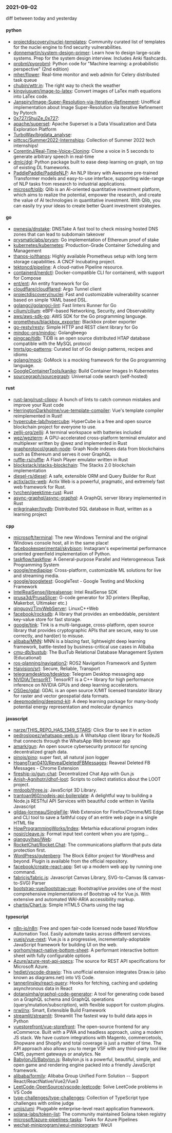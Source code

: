 ### 2021-09-02
diff between today and yesterday

#### python
* [projectdiscovery/nuclei-templates](https://github.com/projectdiscovery/nuclei-templates): Community curated list of templates for the nuclei engine to find security vulnerabilities.
* [donnemartin/system-design-primer](https://github.com/donnemartin/system-design-primer): Learn how to design large-scale systems. Prep for the system design interview. Includes Anki flashcards.
* [probml/pyprobml](https://github.com/probml/pyprobml): Python code for "Machine learning: a probabilistic perspective" (2nd edition)
* [mher/flower](https://github.com/mher/flower): Real-time monitor and web admin for Celery distributed task queue
* [chubin/wttr.in](https://github.com/chubin/wttr.in):  The right way to check the weather
* [kingyiusuen/image-to-latex](https://github.com/kingyiusuen/image-to-latex): Convert images of LaTex math equations into LaTex code.
* [Janspiry/Image-Super-Resolution-via-Iterative-Refinement](https://github.com/Janspiry/Image-Super-Resolution-via-Iterative-Refinement): Unoffical implementation about Image Super-Resolution via Iterative Refinement by Pytorch
* [0x727/ShuiZe_0x727](https://github.com/0x727/ShuiZe_0x727): 
* [apache/superset](https://github.com/apache/superset): Apache Superset is a Data Visualization and Data Exploration Platform
* [TurboWay/bigdata_analyse](https://github.com/TurboWay/bigdata_analyse): 
* [pittcsc/Summer2022-Internships](https://github.com/pittcsc/Summer2022-Internships): Collection of Summer 2022 tech internships!
* [CorentinJ/Real-Time-Voice-Cloning](https://github.com/CorentinJ/Real-Time-Voice-Cloning): Clone a voice in 5 seconds to generate arbitrary speech in real-time
* [dmlc/dgl](https://github.com/dmlc/dgl): Python package built to ease deep learning on graph, on top of existing DL frameworks.
* [PaddlePaddle/PaddleNLP](https://github.com/PaddlePaddle/PaddleNLP): An NLP library with Awesome pre-trained Transformer models and easy-to-use interface, supporting wide-range of NLP tasks from research to industrial applications.
* [microsoft/qlib](https://github.com/microsoft/qlib): Qlib is an AI-oriented quantitative investment platform, which aims to realize the potential, empower the research, and create the value of AI technologies in quantitative investment. With Qlib, you can easily try your ideas to create better Quant investment strategies.

#### go
* [pwnesia/dnstake](https://github.com/pwnesia/dnstake): DNSTake  A fast tool to check missing hosted DNS zones that can lead to subdomain takeover
* [prysmaticlabs/prysm](https://github.com/prysmaticlabs/prysm): Go implementation of Ethereum proof of stake
* [kubernetes/kubernetes](https://github.com/kubernetes/kubernetes): Production-Grade Container Scheduling and Management
* [thanos-io/thanos](https://github.com/thanos-io/thanos): Highly available Prometheus setup with long term storage capabilities. A CNCF Incubating project.
* [tektoncd/pipeline](https://github.com/tektoncd/pipeline): A cloud-native Pipeline resource.
* [containerd/nerdctl](https://github.com/containerd/nerdctl): Docker-compatible CLI for containerd, with support for Compose
* [ent/ent](https://github.com/ent/ent): An entity framework for Go
* [cloudflare/cloudflared](https://github.com/cloudflare/cloudflared): Argo Tunnel client
* [projectdiscovery/nuclei](https://github.com/projectdiscovery/nuclei): Fast and customizable vulnerability scanner based on simple YAML based DSL.
* [golangci/golangci-lint](https://github.com/golangci/golangci-lint): Fast linters Runner for Go
* [cilium/cilium](https://github.com/cilium/cilium): eBPF-based Networking, Security, and Observability
* [aws/aws-sdk-go](https://github.com/aws/aws-sdk-go): AWS SDK for the Go programming language.
* [prometheus/blackbox_exporter](https://github.com/prometheus/blackbox_exporter): Blackbox prober exporter
* [go-resty/resty](https://github.com/go-resty/resty): Simple HTTP and REST client library for Go
* [mindoc-org/mindoc](https://github.com/mindoc-org/mindoc): Golangbeego
* [pingcap/tidb](https://github.com/pingcap/tidb): TiDB is an open source distributed HTAP database compatible with the MySQL protocol
* [tmrts/go-patterns](https://github.com/tmrts/go-patterns): Curated list of Go design patterns, recipes and idioms
* [golang/mock](https://github.com/golang/mock): GoMock is a mocking framework for the Go programming language.
* [GoogleContainerTools/kaniko](https://github.com/GoogleContainerTools/kaniko): Build Container Images In Kubernetes
* [sourcegraph/sourcegraph](https://github.com/sourcegraph/sourcegraph): Universal code search (self-hosted)

#### rust
* [rust-lang/rust-clippy](https://github.com/rust-lang/rust-clippy): A bunch of lints to catch common mistakes and improve your Rust code
* [HerringtonDarkholme/vue-template-compiler](https://github.com/HerringtonDarkholme/vue-template-compiler): Vue's template compiler reimplemented in Rust!
* [hypercube-lab/hypercube](https://github.com/hypercube-lab/hypercube): HyperCube is a free and open source blockchain project for everyone to use.
* [zellij-org/zellij](https://github.com/zellij-org/zellij): A terminal workspace with batteries included
* [wez/wezterm](https://github.com/wez/wezterm): A GPU-accelerated cross-platform terminal emulator and multiplexer written by @wez and implemented in Rust
* [graphprotocol/graph-node](https://github.com/graphprotocol/graph-node): Graph Node indexes data from blockchains such as Ethereum and serves it over GraphQL
* [ruffle-rs/ruffle](https://github.com/ruffle-rs/ruffle): A Flash Player emulator written in Rust
* [blockstack/stacks-blockchain](https://github.com/blockstack/stacks-blockchain): The Stacks 2.0 blockchain implementation
* [diesel-rs/diesel](https://github.com/diesel-rs/diesel): A safe, extensible ORM and Query Builder for Rust
* [actix/actix-web](https://github.com/actix/actix-web): Actix Web is a powerful, pragmatic, and extremely fast web framework for Rust.
* [tyrchen/geektime-rust](https://github.com/tyrchen/geektime-rust):  Rust 
* [async-graphql/async-graphql](https://github.com/async-graphql/async-graphql): A GraphQL server library implemented in Rust
* [erikgrinaker/toydb](https://github.com/erikgrinaker/toydb): Distributed SQL database in Rust, written as a learning project

#### cpp
* [microsoft/terminal](https://github.com/microsoft/terminal): The new Windows Terminal and the original Windows console host, all in the same place!
* [facebookexperimental/skybison](https://github.com/facebookexperimental/skybison): Instagram's experimental performance oriented greenfield implementation of Python.
* [taskflow/taskflow](https://github.com/taskflow/taskflow): A General-purpose Parallel and Heterogeneous Task Programming System
* [google/mediapipe](https://github.com/google/mediapipe): Cross-platform, customizable ML solutions for live and streaming media.
* [google/googletest](https://github.com/google/googletest): GoogleTest - Google Testing and Mocking Framework
* [IntelRealSense/librealsense](https://github.com/IntelRealSense/librealsense): Intel RealSense SDK
* [prusa3d/PrusaSlicer](https://github.com/prusa3d/PrusaSlicer): G-code generator for 3D printers (RepRap, Makerbot, Ultimaker etc.)
* [qinguoyi/TinyWebServer](https://github.com/qinguoyi/TinyWebServer):  LinuxC++Web
* [facebook/rocksdb](https://github.com/facebook/rocksdb): A library that provides an embeddable, persistent key-value store for fast storage.
* [google/tink](https://github.com/google/tink): Tink is a multi-language, cross-platform, open source library that provides cryptographic APIs that are secure, easy to use correctly, and hard(er) to misuse.
* [alibaba/MNN](https://github.com/alibaba/MNN): MNN is a blazing fast, lightweight deep learning framework, battle-tested by business-critical use cases in Alibaba
* [cmu-db/bustub](https://github.com/cmu-db/bustub): The BusTub Relational Database Management System (Educational)
* [ros-planning/navigation2](https://github.com/ros-planning/navigation2): ROS2 Navigation Framework and System
* [Haivision/srt](https://github.com/Haivision/srt): Secure, Reliable, Transport
* [telegramdesktop/tdesktop](https://github.com/telegramdesktop/tdesktop): Telegram Desktop messaging app
* [NVIDIA/TensorRT](https://github.com/NVIDIA/TensorRT): TensorRT is a C++ library for high performance inference on NVIDIA GPUs and deep learning accelerators.
* [OSGeo/gdal](https://github.com/OSGeo/gdal): GDAL is an open source X/MIT licensed translator library for raster and vector geospatial data formats.
* [deepmodeling/deepmd-kit](https://github.com/deepmodeling/deepmd-kit): A deep learning package for many-body potential energy representation and molecular dynamics

#### javascript
* [narze/THIS_REPO_HAS_1349_STARS](https://github.com/narze/THIS_REPO_HAS_1349_STARS): Click Star  to see it in action
* [pedroslopez/whatsapp-web.js](https://github.com/pedroslopez/whatsapp-web.js): A WhatsApp client library for NodeJS that connects through the WhatsApp Web browser app
* [amark/gun](https://github.com/amark/gun): An open source cybersecurity protocol for syncing decentralized graph data.
* [pinojs/pino](https://github.com/pinojs/pino):  super fast, all natural json logger 
* [HoangTran0410/RevealDeletedFBMessages](https://github.com/HoangTran0410/RevealDeletedFBMessages): Reaveal Deleted FB Messages - Chrome Extension
* [fireship-io/gun-chat](https://github.com/fireship-io/gun-chat): Decentralized Chat App with Gun.js
* [Anish-Agnihotri/dhof-loot](https://github.com/Anish-Agnihotri/dhof-loot): Scripts to collect statistics about the LOOT project.
* [mrdoob/three.js](https://github.com/mrdoob/three.js): JavaScript 3D Library.
* [trantoan960/nodejs-api-boilerplate](https://github.com/trantoan960/nodejs-api-boilerplate): A delightful way to building a Node.js RESTful API Services with beautiful code written in Vanilla Javascript
* [gildas-lormeau/SingleFile](https://github.com/gildas-lormeau/SingleFile): Web Extension for Firefox/Chrome/MS Edge and CLI tool to save a faithful copy of an entire web page in a single HTML file
* [HowProgrammingWorks/Index](https://github.com/HowProgrammingWorks/Index): Metarhia educational program index 
* [nosir/cleave.js](https://github.com/nosir/cleave.js): Format input text content when you are typing...
* [qianguyihao/Web](https://github.com/qianguyihao/Web): 
* [RocketChat/Rocket.Chat](https://github.com/RocketChat/Rocket.Chat): The communications platform that puts data protection first.
* [WordPress/gutenberg](https://github.com/WordPress/gutenberg): The Block Editor project for WordPress and beyond. Plugin is available from the official repository.
* [facebook/create-react-app](https://github.com/facebook/create-react-app): Set up a modern web app by running one command.
* [fabricjs/fabric.js](https://github.com/fabricjs/fabric.js): Javascript Canvas Library, SVG-to-Canvas (& canvas-to-SVG) Parser
* [bootstrap-vue/bootstrap-vue](https://github.com/bootstrap-vue/bootstrap-vue): BootstrapVue provides one of the most comprehensive implementations of Bootstrap v4 for Vue.js. With extensive and automated WAI-ARIA accessibility markup.
* [chartjs/Chart.js](https://github.com/chartjs/Chart.js): Simple HTML5 Charts using the <canvas> tag

#### typescript
* [n8n-io/n8n](https://github.com/n8n-io/n8n): Free and open fair-code licensed node based Workflow Automation Tool. Easily automate tasks across different services.
* [vuejs/vue-next](https://github.com/vuejs/vue-next):  Vue.js is a progressive, incrementally-adoptable JavaScript framework for building UI on the web.
* [gorhom/react-native-bottom-sheet](https://github.com/gorhom/react-native-bottom-sheet): A performant interactive bottom sheet with fully configurable options 
* [Azure/azure-rest-api-specs](https://github.com/Azure/azure-rest-api-specs): The source for REST API specifications for Microsoft Azure.
* [hediet/vscode-drawio](https://github.com/hediet/vscode-drawio): This unofficial extension integrates Draw.io (also known as diagrams.net) into VS Code.
* [tannerlinsley/react-query](https://github.com/tannerlinsley/react-query):  Hooks for fetching, caching and updating asynchronous data in React
* [dotansimha/graphql-code-generator](https://github.com/dotansimha/graphql-code-generator): A tool for generating code based on a GraphQL schema and GraphQL operations (query/mutation/subscription), with flexible support for custom plugins.
* [nrwl/nx](https://github.com/nrwl/nx): Smart, Extensible Build Framework
* [streamlit/streamlit](https://github.com/streamlit/streamlit): Streamlit  The fastest way to build data apps in Python
* [vuestorefront/vue-storefront](https://github.com/vuestorefront/vue-storefront): The open-source frontend for any eCommerce. Built with a PWA and headless approach, using a modern JS stack. We have custom integrations with Magento, commercetools, Shopware and Shopify and total coverage is just a matter of time. The API approach also allows you to merge VSF with any third-party tool like CMS, payment gateways or analytics. Ne
* [BabylonJS/Babylon.js](https://github.com/BabylonJS/Babylon.js): Babylon.js is a powerful, beautiful, simple, and open game and rendering engine packed into a friendly JavaScript framework.
* [alibaba/formily](https://github.com/alibaba/formily): Alibaba Group Unified Form Solution -- Support React/ReactNative/Vue2/Vue3
* [LeetCode-OpenSource/vscode-leetcode](https://github.com/LeetCode-OpenSource/vscode-leetcode): Solve LeetCode problems in VS Code
* [type-challenges/type-challenges](https://github.com/type-challenges/type-challenges): Collection of TypeScript type challenges with online judge
* [umijs/umi](https://github.com/umijs/umi):  Pluggable enterprise-level react application framework.
* [solana-labs/token-list](https://github.com/solana-labs/token-list): The community maintained Solana token registry
* [microsoft/azure-pipelines-tasks](https://github.com/microsoft/azure-pipelines-tasks): Tasks for Azure Pipelines
* [wechat-miniprogram/weui-miniprogram](https://github.com/wechat-miniprogram/weui-miniprogram): WeUI
